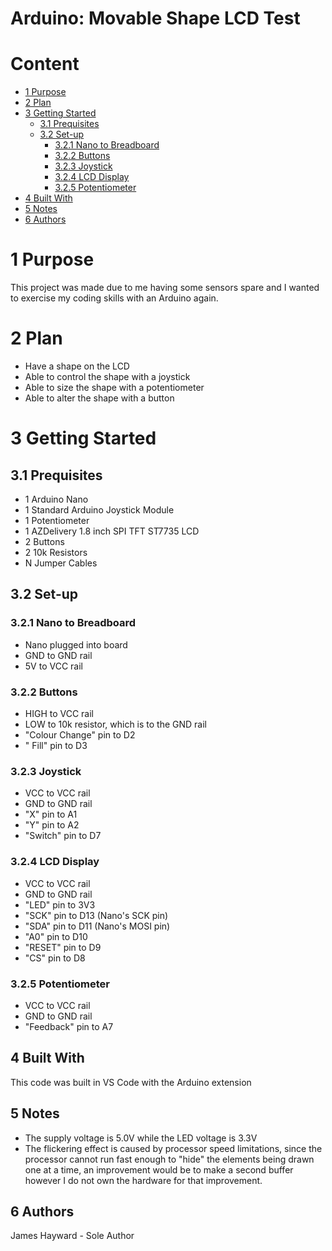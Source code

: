# Arduino: Movable Shape LCD Test

# Content

- [1 Purpose](#1)
- [2 Plan](#2)
- [3 Getting Started](#3)
  - [3.1 Prequisites](#31)
  - [3.2 Set-up](#32)
    - [3.2.1 Nano to Breadboard](#321)
    - [3.2.2 Buttons](#322)
    - [3.2.3 Joystick](#323)
    - [3.2.4 LCD Display](#324)
    - [3.2.5 Potentiometer](#325)
- [4 Built With](#4)
- [5 Notes](#5)
- [6 Authors](#6)

# 1 Purpose <a name="1"></a>

This project was made due to me having some sensors spare and I wanted to
exercise my coding skills with an Arduino again.

# 2 Plan <a name="2"></a>

- Have a shape on the LCD
- Able to control the shape with a joystick
- Able to size the shape with a potentiometer
- Able to alter the shape with a button

# 3 Getting Started <a name="3"></a>

## 3.1 Prequisites <a name="31"></a>

- 1 Arduino Nano
- 1 Standard Arduino Joystick Module
- 1 Potentiometer
- 1 AZDelivery 1.8 inch SPI TFT ST7735 LCD  
- 2 Buttons
- 2 10k Resistors
- N Jumper Cables

## 3.2 Set-up <a name="32"></a>

### 3.2.1 Nano to Breadboard <a name="321"></a>

- Nano plugged into board
- GND to GND rail
- 5V to VCC rail

### 3.2.2 Buttons <a name="322"></a>

- HIGH to VCC rail
- LOW to 10k resistor, which is to the GND rail
- "Colour Change" pin to D2
- " Fill" pin to D3

### 3.2.3 Joystick <a name="323"></a>

- VCC to VCC rail
- GND to GND rail
- "X" pin to A1
- "Y" pin to A2
- "Switch" pin to D7

### 3.2.4 LCD Display <a name="324"></a>

- VCC to VCC rail
- GND to GND rail
- "LED" pin to 3V3
- "SCK" pin to D13 (Nano's SCK pin)
- "SDA" pin to D11 (Nano's MOSI pin)
- "A0" pin to D10
- "RESET" pin to D9
- "CS" pin to D8

### 3.2.5 Potentiometer <a name="325"></a>

- VCC to VCC rail
- GND to GND rail
- "Feedback" pin to A7

## 4 Built With <a name="4"></a>

This code was built in VS Code with the Arduino extension

## 5 Notes <a name="5"></a>

- The supply voltage is 5.0V while the LED voltage is 3.3V
- The flickering effect is caused by processor speed limitations,
  since the processor cannot run fast enough to "hide"
  the elements being drawn one at a time, an improvement would be
  to make a second buffer however I do not own the hardware for that improvement.

## 6 Authors <a name="6"></a>

James Hayward - Sole Author
